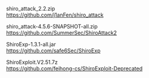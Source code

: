 shiro_attack_2.2.zip<br>
https://github.com/j1anFen/shiro_attack

shiro_attack-4.5.6-SNAPSHOT-all.zip<br>
https://github.com/SummerSec/ShiroAttack2

ShiroExp-1.3.1-all.jar<br>
https://github.com/safe6Sec/ShiroExp

ShiroExploit.V2.51.7z<br>
https://github.com/feihong-cs/ShiroExploit-Deprecated